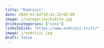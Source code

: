 ```yaml
---
title: "Endrizzi"
date: 2020-03-02T18:41:32+02:00
image: i/categories/bibite.jpg
drinkscategories: ["vini"] 
linksToSite: "https://www.endrizzi.it/it/"
image: i/endrizzi.jpg
draft: false
---
```


